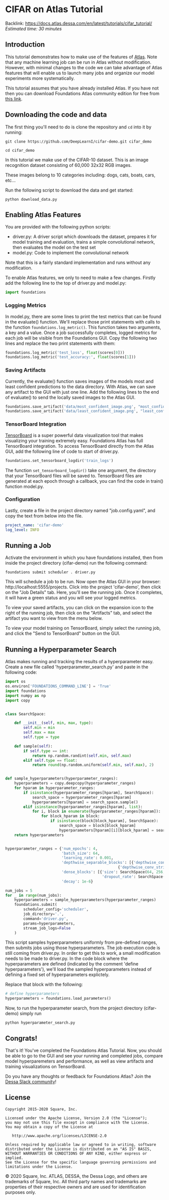 #  CIFAR on Atlas Tutorial

Backlink: https://docs.atlas.dessa.com/en/latest/tutorials/cifar_tutorial/
*Estimated time: 30 minutes*

## Introduction

This tutorial demonstrates how to make use of the features of [Atlas](https://github.com/dessa-research/atlas). Note that any machine learning
job can be run in Atlas without modification. However, with minimal changes to the code we can take advantage of 
Atlas features that will enable us to launch many jobs and organize our model experiments more systematically.

This tutorial assumes that you have already installed Atlas. If you have not then you can download 
Foundations Atlas community edition for free from [this link](https://www.atlas.dessa.com/).

## Downloading the code and data

The first thing you'll need to do is clone the repository and `cd` into it by running:
```shell script
git clone https://github.com/DeepLearnI/cifar-demo.git cifar_demo

cd cifar_demo
```

In this tutorial we make use of the CIFAR-10 dataset. This is an image recognition dataset consisting of 60,000 32x32
RGB images. 

These images belong to 10 categories including: dogs, cats, boats, cars, etc...

Run the following script to download the data and get started:

```shell script
python download_data.py
```

## Enabling Atlas Features

You are provided with the following python scripts:
* driver.py: A driver script which downloads the dataset, prepares it for model training and evaluation, trains a simple 
convolutional network, then evaluates the model on the test set
* model.py: Code to implement the convolutional network

Note that this is a fairly standard implementation and runs without any modification.

To enable Atlas features, we only to need to make a few changes. Firstly add the 
following line to the top of driver.py and model.py:

```python
import foundations
```

### Logging Metrics

In model.py, there are some lines to print the test metrics that can be found in the evaluate() function. We'll replace those print
statements with calls to the function `foundations.log_metric()`. This function takes two arguments, a key and a value. Once a 
job successfully completes, logged metrics for each job will be visible from the Foundations GUI. Copy the following two lines
and replace the two print statements with them:

```python
foundations.log_metric('test_loss', float(scores[0]))
foundations.log_metric('test_accuracy:', float(scores[1]))
```   

### Saving Artifacts

Currently, the evaluate() function saves images of the models most and least confident predictions to the data directory. 
With Atlas, we can save any artifact to the GUI with just one line. Add the following lines to the end of evaluate() 
to send the locally saved images to the Atlas GUI. 

```python
foundations.save_artifact('data/most_confident_image.png', "most_confident_image")
foundations.save_artifact('data/least_confident_image.png', "least_confident_image")
```   

### TensorBoard Integration

[TensorBoard](https://www.tensorflow.org/guide/summaries_and_tensorboard) is a super powerful data visualization tool that makes visualizing your training extremely easy. Foundations 
Atlas has full TensorBoard integration. To access TensorBoard directly from the Atlas GUI, add the following line of code 
to start of driver.py.  

```python
foundations.set_tensorboard_logdir('train_logs')
```

The function `set_tensorboard_logdir()` take one argument, the directory that your TensorBoard files will be saved to. TensorBoard files 
are generated at each epoch through a callback, you can find the code in train() function model.py. 
### Configuration

Lastly, create a file in the project directory named "job.config.yaml", and copy the text from below into the file. 

```yaml
project_name: 'cifar-demo'
log_level: INFO
```

## Running a Job

Activate the environment in which you have foundations installed, then from inside the project directory (cifar-demo)
run the following command:

```shell script
foundations submit scheduler . driver.py
```

This will schedule a job to be run. Now open the Atlas GUI in your browser: http://localhost:5555/projects. Click into 
the project 'cifar-demo', then click on the "Job Details" tab. Here, you'll see the running job. Once it completes, it will have a green status and you will 
see your logged metrics.

To view your saved artifacts, you can click on the expansion icon to the right of the running job, then click on the 
"Artifacts" tab, and select the artifact you want to view from the menu below.

To view your model training on TensorBoard, simply select the running job, and click the "Send to TensorBoard" button on the GUI.

## Running a Hyperparameter Search

Atlas makes running and tracking the results of a hyperparameter easy. Create a new file called 
'hyperparameter_search.py' and paste in the following code:

```python
import os
os.environ['FOUNDATIONS_COMMAND_LINE'] = 'True'
import foundations
import numpy as np
import copy


class SearchSpace:

    def __init__(self, min, max, type):
        self.min = min
        self.max = max
        self.type = type

    def sample(self):
        if self.type == int:
            return np.random.randint(self.min, self.max)
        elif self.type == float:
            return round(np.random.uniform(self.min, self.max), 2)


def sample_hyperparameters(hyperparameter_ranges):
    hyperparameters = copy.deepcopy(hyperparameter_ranges)
    for hparam in hyperparameter_ranges:
        if isinstance(hyperparameter_ranges[hparam], SearchSpace):
            search_space = hyperparameter_ranges[hparam]
            hyperparameters[hparam] = search_space.sample()
        elif isinstance(hyperparameter_ranges[hparam], list):
            for i, block in enumerate(hyperparameter_ranges[hparam]):
                for block_hparam in block:
                    if isinstance(block[block_hparam], SearchSpace):
                        search_space = block[block_hparam]
                        hyperparameters[hparam][i][block_hparam] = search_space.sample()
    return hyperparameters


hyperparameter_ranges = {'num_epochs': 4,
                         'batch_size': 64,
                         'learning_rate': 0.001,
                         'depthwise_separable_blocks': [{'depthwise_conv_stride': 2, 'pointwise_conv_output_filters': 6},
                                                  {'depthwise_conv_stride': 2, 'pointwise_conv_output_filters': 12}],
                         'dense_blocks': [{'size': SearchSpace(64, 256, int),
                                           'dropout_rate': SearchSpace(0.1, 0.5, float)}],
                         'decay': 1e-6}

num_jobs = 5
for _ in range(num_jobs):
    hyperparameters = sample_hyperparameters(hyperparameter_ranges)
    foundations.submit(
        scheduler_config='scheduler', 
        job_directory='.', 
        command='driver.py', 
        params=hyperparameters, 
        stream_job_logs=False
    )
```

This script samples hyperparameters uniformly from pre-defined ranges, then submits jobs using those hyperparameters. 
The job execution code is still coming from driver.py. In order to get this to work, a small modification needs to be 
made to driver.py. In the code block where the hyperparameters are defined (indicated by the comment 'define 
hyperparameters'), we'll load the sampled hyperparameters instead of defining a fixed set of hyperparameters explictely.

Replace that block with the following:

```python
# define hyperparameters
hyperparameters = foundations.load_parameters()
```

Now, to run the hyperparameter search, from the project directory (cifar-demo) simply run 

```shell script
python hyperparameter_search.py
```

## Congrats!

That's it! You've completed the Foundations Atlas Tutorial. Now, you should be able to go to the GUI and see your 
running and completed jobs, compare model hyperparemeters and performance, as well as view artifacts and training 
visualizations on TensorBoard. 

Do you have any thoughts or feedback for Foundations Atlas? Join the [Dessa Slack community](https://dessa-community.slack.com/join/shared_invite/enQtNzY5MTA3OTMxNTkwLWUyZDYzM2JmMDk0N2NjNjVhZDU5NTc1ODEzNzJjMzRlMDcyYmY3ODI1ZWMxYTQ3MzdmNjcyOTVhMzg2MjkwYmY)!

## License
```
Copyright 2015-2020 Square, Inc.

Licensed under the Apache License, Version 2.0 (the "License");
you may not use this file except in compliance with the License.
You may obtain a copy of the License at

   http://www.apache.org/licenses/LICENSE-2.0

Unless required by applicable law or agreed to in writing, software
distributed under the License is distributed on an "AS IS" BASIS,
WITHOUT WARRANTIES OR CONDITIONS OF ANY KIND, either express or implied.
See the License for the specific language governing permissions and
limitations under the License.
```

© 2020 Square, Inc. ATLAS, DESSA, the Dessa Logo, and others are trademarks of Square, Inc. All third party names and trademarks are properties of their respective owners and are used for identification purposes only.






